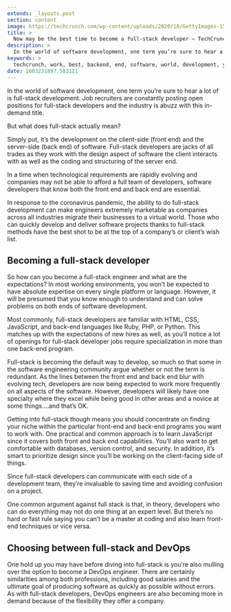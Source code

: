 ```yaml
--- 
extends: _layouts.post 
section: content 
image: https://techcrunch.com/wp-content/uploads/2020/10/GettyImages-157562445.jpg?w=602 
title: > 
  Now may be the best time to become a full-stack developer – TechCrunch 
description: > 
  In the world of software development, one term you’re sure to hear a lot of is full-stack development.Job recruiters are constantly posting open positions for full-stack developers and the industry is abuzz with this in-demand title.However, it will be presumed that you know enough to understand and can solve problems on both ends of software development.Most commonly, full-stack developers are familiar with HTML, CSS, JavaScript, and back-end languages like Ruby, PHP, or Python.As with full-stack developers, DevOps engineers are also becoming more in demand because of the flexibility they offer a company. 
keywords: > 
  techcrunch, work, best, backend, end, software, world, development, youll, fullstack, youre, developers, developer 
date: 1603231897.583121 
--- 
```

<div><p id="speakable-summary">In the world of software development, one term you&#8217;re sure to hear a lot of is full-stack development. Job recruiters are constantly posting open positions for full-stack developers and the industry is abuzz with this in-demand title.</p>
<p>But what does full-stack actually mean?</p>
<p>Simply put, it&#8217;s the development on the client-side (front end) and the server-side (back end) of software. Full-stack developers are jacks of all trades as they work with the design aspect of software the client interacts with as well as the coding and structuring of the server end.</p>
<p>In a time when technological requirements are rapidly evolving and companies may not be able to afford a full team of developers, software developers that know both the front end and back end are essential.</p>
<p>In response to the coronavirus pandemic, the ability to do full-stack development can make engineers extremely marketable as companies across all industries migrate their businesses to a virtual world. Those who can quickly develop and deliver software projects thanks to full-stack methods have the best shot to be at the top of a company&#8217;s or client&#8217;s wish list.</p>
<h2>Becoming a full-stack developer</h2>
<p>So how can you become a full-stack engineer and what are the expectations? In most working environments, you won&#8217;t be expected to have absolute expertise on every single platform or language. However, it will be presumed that you know enough to understand and can solve problems on both ends of software development.</p>
<p>Most commonly, full-stack developers are familiar with HTML, CSS, JavaScript, and back-end languages like Ruby, PHP, or Python. This matches up with the expectations of new hires as well, as you&#8217;ll notice a lot of openings for full-stack developer jobs require specialization in more than one back-end program.</p>
<p>Full-stack is becoming the default way to develop, so much so that some in the software engineering community argue whether or not the term is redundant. As the lines between the front end and back end blur with evolving tech, developers are now being expected to work more frequently on all aspects of the software. However, developers will likely have one specialty where they excel while being good in other areas and a novice at some things&#8230;.and that&#8217;s OK.</p>
<p>Getting into full-stack though means you should concentrate on finding your niche within the particular front-end and back-end programs you want to work with. One practical and common approach is to learn JavaScript since it covers both front and back end capabilities. You&#8217;ll also want to get comfortable with databases, version control, and security. In addition, it&#8217;s smart to prioritize design since you&#8217;ll be working on the client-facing side of things.</p>
<p>Since full-stack developers can communicate with each side of a development team, they&#8217;re invaluable to saving time and avoiding confusion on a project.</p>
<p>One common argument against full stack is that, in theory, developers who can do everything may not do one thing at an expert level. But there&#8217;s no hard or fast rule saying you can&#8217;t be a master at coding and also learn front-end techniques or vice versa.</p>
<h2>Choosing between full-stack and DevOps</h2>
<p>One hold up you may have before diving into full-stack is you&#8217;re also mulling over the option to become a DevOps engineer. There are certainly similarities among both professions, including good salaries and the ultimate goal of producing software as quickly as possible without errors.&#160; As with full-stack developers, DevOps engineers are also becoming more in demand because of the flexibility they offer a company.</p><p class="extra-crunch-offer-container"></p>			</div>
